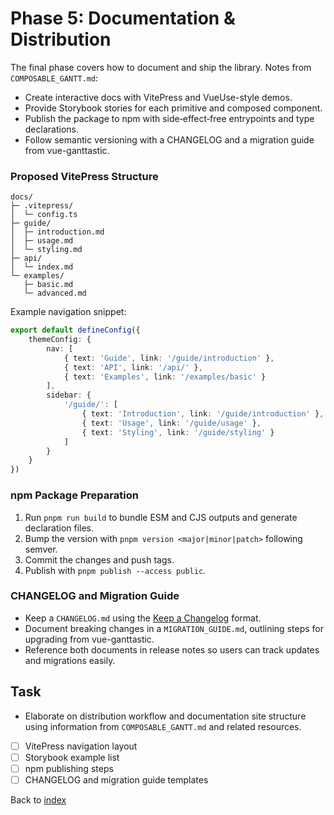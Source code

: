 # Phase 5: Documentation & Distribution

The final phase covers how to document and ship the library. Notes from `COMPOSABLE_GANTT.md`:

- Create interactive docs with VitePress and VueUse-style demos.
- Provide Storybook stories for each primitive and composed component.
- Publish the package to npm with side‑effect‑free entrypoints and type declarations.
- Follow semantic versioning with a CHANGELOG and a migration guide from vue-ganttastic.

### Proposed VitePress Structure

```text
docs/
├─ .vitepress/
│  └─ config.ts
├─ guide/
│  ├─ introduction.md
│  ├─ usage.md
│  └─ styling.md
├─ api/
│  └─ index.md
└─ examples/
   ├─ basic.md
   └─ advanced.md
```

Example navigation snippet:

```ts
export default defineConfig({
    themeConfig: {
        nav: [
            { text: 'Guide', link: '/guide/introduction' },
            { text: 'API', link: '/api/' },
            { text: 'Examples', link: '/examples/basic' }
        ],
        sidebar: {
            '/guide/': [
                { text: 'Introduction', link: '/guide/introduction' },
                { text: 'Usage', link: '/guide/usage' },
                { text: 'Styling', link: '/guide/styling' }
            ]
        }
    }
})
```

### npm Package Preparation

1. Run `pnpm run build` to bundle ESM and CJS outputs and generate declaration files.
2. Bump the version with `pnpm version <major|minor|patch>` following semver.
3. Commit the changes and push tags.
4. Publish with `pnpm publish --access public`.

### CHANGELOG and Migration Guide

- Keep a `CHANGELOG.md` using the [Keep a Changelog](https://keepachangelog.com) format.
- Document breaking changes in a `MIGRATION_GUIDE.md`, outlining steps for upgrading from vue-ganttastic.
- Reference both documents in release notes so users can track updates and migrations easily.

## Task
- Elaborate on distribution workflow and documentation site structure using information from `COMPOSABLE_GANTT.md` and related resources.
- [ ] VitePress navigation layout
- [ ] Storybook example list
- [ ] npm publishing steps
- [ ] CHANGELOG and migration guide templates

Back to [index](index.md)
